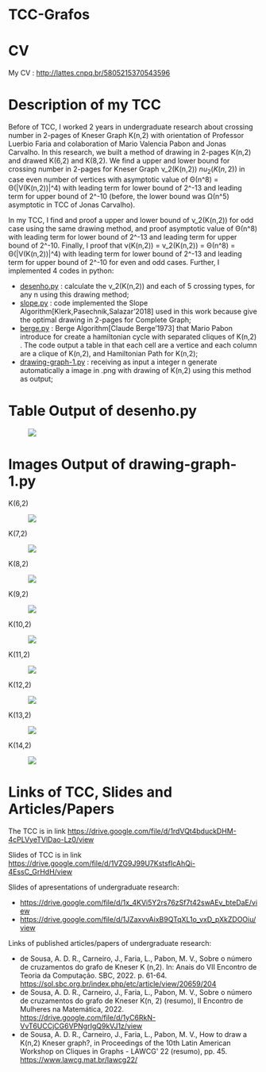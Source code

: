 # TCC-Grafos

# CV

My CV : http://lattes.cnpq.br/5805215370543596

# Description of my TCC

Before of TCC, I worked 2 years in undergraduate research about crossing number in 2-pages of Kneser Graph K(n,2) with orientation of Professor Luerbio Faria and colaboration of Mario Valencia Pabon and Jonas Carvalho.
In this research, we built a method of drawing in 2-pages K(n,2) and drawed K(6,2) and K(8,2). We find a upper and lower bound for crossing number in 2-pages for Kneser Graph &nu;_2(K(n,2)) $nu_2(K(n,2))$ in case even number of vertices with asymptotic value of &Theta;(n^8) = &Theta;(|V(K(n,2))|^4) with leading term for lower bound of 2^-13 and leading term for upper bound of 2^-10 (before, the lower bound was &Omega;(n^5) asymptotic in TCC of Jonas Carvalho).

In my TCC, I find and proof a upper and lower bound of &nu;_2(K(n,2)) for odd case using the same drawing method, and proof asymptotic value of &Theta;(n^8) with leading term for lower bound of 2^-13 and leading term for upper bound of 2^-10. Finally, I proof that &nu;(K(n,2)) = &nu;_2(K(n,2)) = &Theta;(n^8) = &Theta;(|V(K(n,2))|^4) with leading term for lower bound of 2^-13 and leading term for upper bound of 2^-10 for even and odd cases. Further, I implemented 4 codes in python:

- [desenho.py](https://github.com/AntonioDRSousa/TCC-Grafos/blob/main/desenho.py) : calculate the &nu;_2(K(n,2)) and each of 5 crossing types, for any n using this drawing method;
- [slope.py](https://github.com/AntonioDRSousa/TCC-Grafos/blob/main/slope.py) : code implemented the Slope Algorithm[Klerk,Pasechnik,Salazar’2018] used in this work because give the optimal drawing in 2-pages for Complete Graph;
- [berge.py](https://github.com/AntonioDRSousa/TCC-Grafos/blob/main/berge.py) : Berge Algorithm[Claude Berge’1973] that Mario Pabon introduce for create a hamiltonian cycle with separated cliques of K(n,2) . The code output a table in that each cell are a vertice and each column are a clique of K(n,2), and  Hamiltonian Path for K(n,2);
- [drawing-graph-1.py](https://github.com/AntonioDRSousa/TCC-Grafos/blob/main/drawing-graph-1.py) : receiving as input a integer n generate automatically a image in .png with drawing of K(n,2) using this method as output;

# Table Output of desenho.py

<figure>
	<img src="img/table.jpg">
</figure>

# Images Output of drawing-graph-1.py

K(6,2)
<figure>
	<img src="img/k62.jpg">
</figure>

K(7,2)
<figure>
	<img src="img/k72.jpg">
</figure>

K(8,2)
<figure>
	<img src="img/k82.jpg">
</figure>

K(9,2)
<figure>
	<img src="img/k92.jpg">
</figure>

K(10,2)
<figure>
	<img src="img/k102.jpg">
</figure>

K(11,2)
<figure>
	<img src="img/k112.jpg">
</figure>

K(12,2)
<figure>
	<img src="img/k122.jpg">
</figure>

K(13,2)
<figure>
	<img src="img/k132.jpg">
</figure>

K(14,2)
<figure>
	<img src="img/k142.jpg">
</figure>

# Links of TCC, Slides and Articles/Papers

The TCC is in link https://drive.google.com/file/d/1rdVQt4bduckDHM-4cPLVyeTVlDao-Lz0/view

Slides of TCC is in link https://drive.google.com/file/d/1VZG9J99U7KstsfIcAhQi-4EssC_GrHdH/view

Slides of apresentations of undergraduate research: 
- https://drive.google.com/file/d/1x_4KVi5Y2rs76zSf7t42swAEv_bteDaE/view
- https://drive.google.com/file/d/1JZaxvvAixB9QTqXL1o_vxD_pXkZDOOiu/view

Links of published articles/papers of undergraduate research:
- de Sousa, A. D. R., Carneiro, J., Faria, L., Pabon, M. V., Sobre o número de cruzamentos do grafo de Kneser K (n,2). In: Anais do VII Encontro de Teoria da Computação. SBC, 2022. p. 61-64. https://sol.sbc.org.br/index.php/etc/article/view/20659/204
- de Sousa, A. D. R., Carneiro, J., Faria, L., Pabon, M. V., Sobre o número de cruzamentos do grafo de Kneser K(n, 2) (resumo), II Encontro de Mulheres na Matemática, 2022. https://drive.google.com/file/d/1yC6RkN-VvT6UCCjCG6VPNgrIgQ9kVJ1z/view
- de Sousa, A. D. R., Carneiro, J., Faria, L., Pabon, M. V., How to draw a K(n,2) Kneser graph?, in Proceedings of the 10th Latin American Workshop on Cliques in Graphs - LAWCG' 22 (resumo), pp. 45. https://www.lawcg.mat.br/lawcg22/


